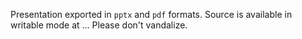Presentation exported in `pptx` and `pdf` formats. Source is available in
writable mode at ... Please don't vandalize.
